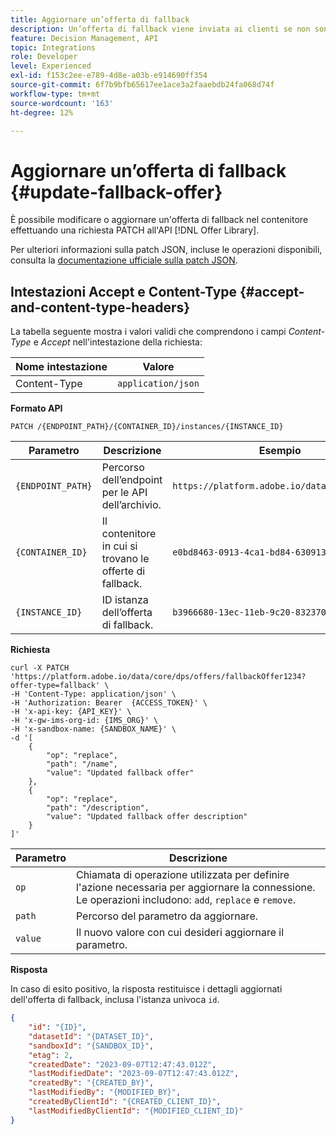 ```yaml
---
title: Aggiornare un’offerta di fallback
description: Un’offerta di fallback viene inviata ai clienti se non sono idonei per altre offerte
feature: Decision Management, API
topic: Integrations
role: Developer
level: Experienced
exl-id: f153c2ee-e789-4d8e-a03b-e914690ff354
source-git-commit: 6f7b9bfb65617ee1ace3a2faaebdb24fa068d74f
workflow-type: tm+mt
source-wordcount: '163'
ht-degree: 12%

---
```


# Aggiornare un’offerta di fallback {#update-fallback-offer}

È possibile modificare o aggiornare un&#39;offerta di fallback nel contenitore effettuando una richiesta PATCH all&#39;API [!DNL Offer Library].

Per ulteriori informazioni sulla patch JSON, incluse le operazioni disponibili, consulta la [documentazione ufficiale sulla patch JSON](https://jsonpatch.com/).

## Intestazioni Accept e Content-Type {#accept-and-content-type-headers}

La tabella seguente mostra i valori validi che comprendono i campi *Content-Type* e *Accept* nell&#39;intestazione della richiesta:

| Nome intestazione | Valore |
| ----------- | ----- |
| Content-Type | `application/json` |

**Formato API**

```http
PATCH /{ENDPOINT_PATH}/{CONTAINER_ID}/instances/{INSTANCE_ID}
```

| Parametro | Descrizione | Esempio |
| --------- | ----------- | ------- |
| `{ENDPOINT_PATH}` | Percorso dell’endpoint per le API dell’archivio. | `https://platform.adobe.io/data/core/xcore/` |
| `{CONTAINER_ID}` | Il contenitore in cui si trovano le offerte di fallback. | `e0bd8463-0913-4ca1-bd84-6309134ca1f6` |
| `{INSTANCE_ID}` | ID istanza dell’offerta di fallback. | `b3966680-13ec-11eb-9c20-8323709cfc65` |

**Richiesta**

```shell
curl -X PATCH 'https://platform.adobe.io/data/core/dps/offers/fallbackOffer1234?offer-type=fallback' \
-H 'Content-Type: application/json' \
-H 'Authorization: Bearer  {ACCESS_TOKEN}' \
-H 'x-api-key: {API_KEY}' \
-H 'x-gw-ims-org-id: {IMS_ORG}' \
-H 'x-sandbox-name: {SANDBOX_NAME}' \
-d '[
    {
        "op": "replace",
        "path": "/name",
        "value": "Updated fallback offer"
    },
    {
        "op": "replace",
        "path": "/description",
        "value": "Updated fallback offer description"
    }
]'
```

| Parametro | Descrizione |
| --------- | ----------- |
| `op` | Chiamata di operazione utilizzata per definire l&#39;azione necessaria per aggiornare la connessione. Le operazioni includono: `add`, `replace` e `remove`. |
| `path` | Percorso del parametro da aggiornare. |
| `value` | Il nuovo valore con cui desideri aggiornare il parametro. |

**Risposta**

In caso di esito positivo, la risposta restituisce i dettagli aggiornati dell&#39;offerta di fallback, inclusa l&#39;istanza univoca `id`.

```json
{
    "id": "{ID}",
    "datasetId": "{DATASET_ID}",
    "sandboxId": "{SANDBOX_ID}",
    "etag": 2,
    "createdDate": "2023-09-07T12:47:43.012Z",
    "lastModifiedDate": "2023-09-07T12:47:43.012Z",
    "createdBy": "{CREATED_BY}",
    "lastModifiedBy": "{MODIFIED_BY}",
    "createdByClientId": "{CREATED_CLIENT_ID}",
    "lastModifiedByClientId": "{MODIFIED_CLIENT_ID}"
}
```
